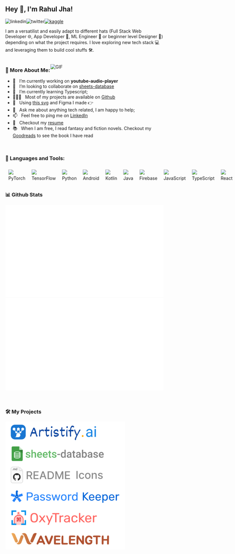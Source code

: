## Hey 👋, I'm Rahul Jha!
<a href='https://www.linkedin.com/in/rahul-jha98/'><img align='left' alt="linkedin" src="https://raw.githubusercontent.com/rahul-jha98/rahul-jha98/561d474902b59c7429ec22bb73e225696c27b202/assets/linkedin.svg" height='18px'/></a>
<a href='https://twitter.com/jharahul98/'><img align='left' alt="twitter" src="https://raw.githubusercontent.com/rahul-jha98/rahul-jha98/561d474902b59c7429ec22bb73e225696c27b202/assets/twitter.svg" height='18px'/></a>
<a href='https://www.kaggle.com/rahuljha98/'><img alt="kaggle" src="https://raw.githubusercontent.com/rahul-jha98/rahul-jha98/561d474902b59c7429ec22bb73e225696c27b202/assets/kaggle.svg" height='18px'/></a>


I am a versatilist and easily adapt to different hats (Full Stack Web Developer 🌐, App Developer 📱, ML Engineer 🤖 or beginner level Designer 🎨) depending on what the project requires. I love exploring new tech stack 💻 and leveraging them to build cool stuffs 🛠️. 
<br/>
<br/>

<img align="right" alt="GIF" src="https://raw.githubusercontent.com/rahul-jha98/rahul-jha98/main/techstack.gif" width="360px"/>
  
### 🧐 More About Me:

- 🔭 &nbsp; I’m currently working on **youtube-audio-player**
- 🤝 &nbsp; I’m looking to collaborate on [sheets-database](https://github.com/rahul-jha98/sheets-database)
- 🌱 &nbsp; I’m currently learning Typescript; 
- 👨🏻‍💻 &nbsp; Most of my projects are available on [Github](https://github.com/rahul-jha98?tab=repositories)
- 🎨 &nbsp; Using [this svg](https://storyset.com/illustration/javascript-frameworks/amico) and Figma I made 👉
- 💬 &nbsp; Ask me about anything tech related, I am happy to help;
- 📫 &nbsp; Feel free to ping me on [LinkedIn](https://www.linkedin.com/in/rahul-jha98/)
- 📝 &nbsp; Checkout my [resume](https://drive.google.com/file/d/1ZpR5pVBTnl_Qybq7GE3MGy1SB1JehVSE/view?usp=sharing)
- 📚 &nbsp; When I am free, I read fantasy and fiction novels. Checkout my [Goodreads](https://www.goodreads.com/rahul-jha98) to see the book I have read

<br>

### 🔨 Languages and Tools:
<div style="display:flex; flex-direction:none;"> 
    <figure style="display:inline-block; margin: 10px;">
        <img src="https://raw.githubusercontent.com/rahul-jha98/github_readme_icons/main/language_and_tools/square/pytorch/pytorch.svg" height="50px"> 
        <figcaption align="center">PyTorch</figcaption> 
    </figure> 
    <figure style="display:inline-block; margin: 10px;"> <img src="https://raw.githubusercontent.com/rahul-jha98/github_readme_icons/main/language_and_tools/square/tensorflow/tensorflow.svg" height="50px"> <figcaption align="center">TensorFlow</figcaption> </figure> <figure style="display:inline-block; margin: 10px;"> <img src="https://raw.githubusercontent.com/rahul-jha98/github_readme_icons/main/language_and_tools/square/python/python.svg" height="50px"> <figcaption align="center">Python</figcaption> </figure> <figure style="display:inline-block; margin: 10px;"> <img src="https://raw.githubusercontent.com/rahul-jha98/github_readme_icons/main/language_and_tools/square/android/android.svg" height="50px"> <figcaption align="center">Android</figcaption> </figure> <figure style="display:inline-block; margin: 10px;"> <img src="https://raw.githubusercontent.com/rahul-jha98/github_readme_icons/main/language_and_tools/square/kotlin/kotlin.svg" height="50px"> <figcaption align="center">Kotlin</figcaption> </figure> <figure style="display:inline-block; margin: 10px;"> <img src="https://raw.githubusercontent.com/rahul-jha98/github_readme_icons/main/language_and_tools/square/java/java.svg" height="50px"> <figcaption align="center">Java</figcaption> </figure> <br/> <figure style="display:inline-block; margin: 10px;"> <img src="https://raw.githubusercontent.com/rahul-jha98/github_readme_icons/main/language_and_tools/square/firebase/firebase.svg" height="50px"> <figcaption align="center">Firebase</figcaption> </figure> <figure style="display:inline-block; margin: 10px;"> <img src="https://raw.githubusercontent.com/rahul-jha98/github_readme_icons/main/language_and_tools/square/javascript/javascript.svg" height="50px"> <figcaption align="center">JavaScript</figcaption> </figure> <figure style="display:inline-block; margin: 10px;"> <img src="https://raw.githubusercontent.com/rahul-jha98/github_readme_icons/main/language_and_tools/square/typescript/typescript.svg" height="50px"> <figcaption align="center">TypeScript</figcaption> </figure> <figure style="display:inline-block; margin: 10px;"> <img src="https://raw.githubusercontent.com/rahul-jha98/github_readme_icons/main/language_and_tools/square/react/react.svg" height="50px"> <figcaption align="center">React</figcaption> </figure> <figure style="display:inline-block; margin: 10px;"> <img src="https://raw.githubusercontent.com/rahul-jha98/github_readme_icons/main/language_and_tools/square/node/node.svg" height="50px"> <figcaption align="center">Node.js</figcaption> </figure> <figure style="display:inline-block; margin: 10px;"> <img src="https://raw.githubusercontent.com/rahul-jha98/github_readme_icons/main/language_and_tools/square/git-scm/git-scm.svg" height="50px"> <figcaption align="center">Git</figcaption> </figure> <figure style="display:inline-block; margin: 10px;"> <img src="https://raw.githubusercontent.com/rahul-jha98/github_readme_icons/main/language_and_tools/square/figma/figma.svg" height="50px"> <figcaption align="center">Figma</figcaption> </figure> </div>


### 📊 Github Stats
<a href='https://github.com/rahul-jha98/github-stats-transparent'>
  
![Stats Overview](https://raw.githubusercontent.com/rahul-jha98/github-stats-transparent/output/generated/overview.svg)
![Most Used Languages](https://raw.githubusercontent.com/rahul-jha98/github-stats-transparent/output/generated/languages.svg)

</a>

<br>

### 🛠️ My Projects
<a href="https://rahul-jha98.github.io/Artistify.ai/" target="_blank"> <img alt="artistify" src="./projects/artistify.svg" height="68" align="left"> </a>
<a href="https://rahul-jha98.github.io/sheets-database/" target="_blank"> <img alt="sheetsdatabase" src="./projects/sheetsdatabase.svg"  height="68" align="left"> </a>
<a href="https://github.com/rahul-jha98/README_icons" target="_blank"> <img alt="readmeicons" src="./projects/readmeicons.svg" height="68" align="left"> </a>
<a href="https://thepasswordkeeper.netlify.app/" target="_blank"> <img alt="passwordkeeper" src="./projects/passwordkeeper.svg" height="68" align="left"> </a>
<a href="https://github.com/rahul-jha98/PasswordKeeper" target="_blank"> <img alt="oxytracker" src="./projects/oxytracker.svg" height="68" align="left"> </a>
<a href="https://wavelengths.netlify.app/" target="_blank"> <img alt="wavelength" src="./projects/wavelength.svg" height="68" align="left"> </a>